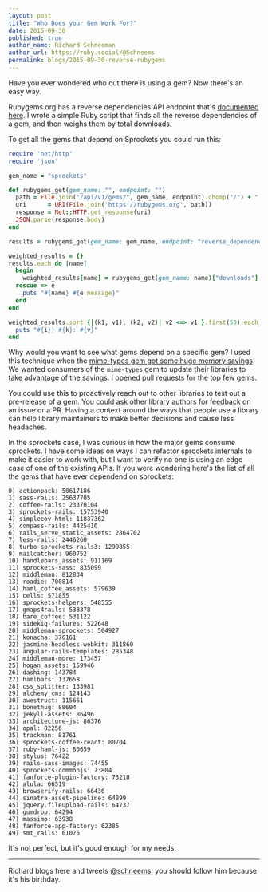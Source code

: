 ```yaml
---
layout: post
title: "Who Does your Gem Work For?"
date: 2015-09-30
published: true
author_name: Richard Schneeman
author_url: https://ruby.social/@Schneems
permalink: blogs/2015-09-30-reverse-rubygems
---
```

Have you ever wondered who out there is using a gem? Now there's an easy way.

Rubygems.org has a reverse dependencies API endpoint that's [documented here](https://guides.rubygems.org/rubygems-org-api/#get---apiv1gemsgem-namereversedependenciesjson). I wrote a simple Ruby script that finds all the reverse dependencies of a gem, and then weighs them by total downloads.

To get all the gems that depend on Sprockets you could run this:

```ruby
require 'net/http'
require 'json'

gem_name = "sprockets"

def rubygems_get(gem_name: "", endpoint: "")
  path = File.join("/api/v1/gems/", gem_name, endpoint).chomp("/") + ".json"
  uri      = URI(File.join('https://rubygems.org', path))
  response = Net::HTTP.get_response(uri)
  JSON.parse(response.body)
end

results = rubygems_get(gem_name: gem_name, endpoint: "reverse_dependencies")

weighted_results = {}
results.each do |name|
  begin
    weighted_results[name] = rubygems_get(gem_name: name)["downloads"]
  rescue => e
    puts "#{name} #{e.message}"
  end
end

weighted_results.sort {|(k1, v1), (k2, v2)| v2 <=> v1 }.first(50).each_with_index do |(k, v), i|
  puts "#{i}) #{k}: #{v}"
end
```

Why would you want to see what gems depend on a specific gem? I used this technique when the [mime-types gem got some huge memory savings](https://github.com/mime-types/ruby-mime-types/pull/96#issuecomment-101376539). We wanted consumers of the `mime-types` gem to update their libraries to take advantage of the savings. I opened pull requests for the top few gems.

You could use this to proactively reach out to other libraries to test out a pre-release of a gem. You could ask other library authors for feedback on an issue or a PR. Having a context around the ways that people use a library can help library maintainers to make better decisions and cause less headaches.

In the sprockets case, I was curious in how the major gems consume sprockets. I have some ideas on ways I can refactor sprockets internals to make it easier to work with, but I want to verify no one is using an edge case of one of the existing APIs. If you were wondering here's the list of all the gems that have ever dependend on sprockets:

```
0) actionpack: 50617186
1) sass-rails: 25637705
2) coffee-rails: 23370104
3) sprockets-rails: 15753940
4) simplecov-html: 11837362
5) compass-rails: 4425410
6) rails_serve_static_assets: 2864702
7) less-rails: 2446260
8) turbo-sprockets-rails3: 1299855
9) mailcatcher: 960752
10) handlebars_assets: 911169
11) sprockets-sass: 835099
12) middleman: 812834
13) roadie: 700814
14) haml_coffee_assets: 579639
15) cells: 571855
16) sprockets-helpers: 548555
17) gmaps4rails: 533378
18) bare_coffee: 531122
19) sidekiq-failures: 522648
20) middleman-sprockets: 504927
21) konacha: 376161
22) jasmine-headless-webkit: 311860
23) angular-rails-templates: 285348
24) middleman-more: 173457
25) hogan_assets: 159946
26) dashing: 143784
27) hamlbars: 137658
28) css_splitter: 133981
29) alchemy_cms: 124143
30) awestruct: 115661
31) bonethug: 88604
32) jekyll-assets: 86496
33) architecture-js: 86376
34) opal: 82256
35) trackman: 81761
36) sprockets-coffee-react: 80704
37) ruby-haml-js: 80659
38) stylus: 76422
39) rails-sass-images: 74455
40) sprockets-commonjs: 73804
41) fanforce-plugin-factory: 73218
42) alula: 66519
43) browserify-rails: 66436
44) sinatra-asset-pipeline: 64899
45) jquery.fileupload-rails: 64737
46) gumdrop: 64294
47) massimo: 63938
48) fanforce-app-factory: 62385
49) smt_rails: 61075
```

It's not perfect, but it's good enough for my needs.

---

Richard blogs here and tweets [@schneems](https://ruby.social/@Schneems), you should follow him because it's his birthday.
